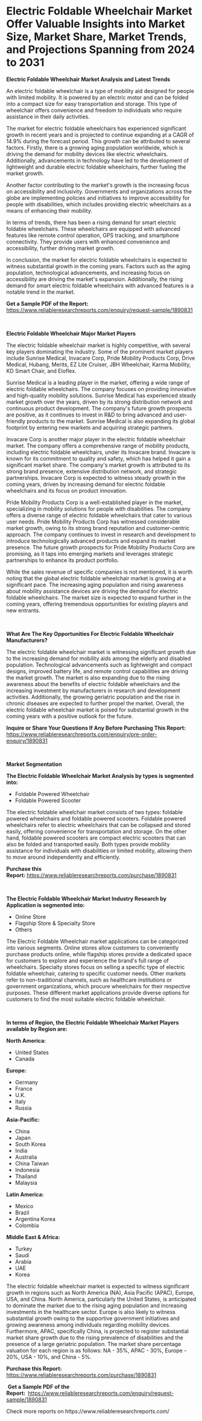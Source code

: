 <p><h1>Electric Foldable Wheelchair Market Offer Valuable Insights into Market Size, Market Share, Market Trends, and Projections Spanning from 2024 to 2031</h1></p><p><strong>Electric Foldable Wheelchair Market Analysis and Latest Trends</strong></p>
<p><p>An electric foldable wheelchair is a type of mobility aid designed for people with limited mobility. It is powered by an electric motor and can be folded into a compact size for easy transportation and storage. This type of wheelchair offers convenience and freedom to individuals who require assistance in their daily activities.</p><p>The market for electric foldable wheelchairs has experienced significant growth in recent years and is projected to continue expanding at a CAGR of 14.9% during the forecast period. This growth can be attributed to several factors. Firstly, there is a growing aging population worldwide, which is driving the demand for mobility devices like electric wheelchairs. Additionally, advancements in technology have led to the development of lightweight and durable electric foldable wheelchairs, further fueling the market growth.</p><p>Another factor contributing to the market's growth is the increasing focus on accessibility and inclusivity. Governments and organizations across the globe are implementing policies and initiatives to improve accessibility for people with disabilities, which includes providing electric wheelchairs as a means of enhancing their mobility.</p><p>In terms of trends, there has been a rising demand for smart electric foldable wheelchairs. These wheelchairs are equipped with advanced features like remote control operation, GPS tracking, and smartphone connectivity. They provide users with enhanced convenience and accessibility, further driving market growth.</p><p>In conclusion, the market for electric foldable wheelchairs is expected to witness substantial growth in the coming years. Factors such as the aging population, technological advancements, and increasing focus on accessibility are driving the market's expansion. Additionally, the rising demand for smart electric foldable wheelchairs with advanced features is a notable trend in the market.</p></p>
<p><strong>Get a Sample PDF of the Report:&nbsp;</strong> <a href="https://www.reliableresearchreports.com/enquiry/request-sample/1890831">https://www.reliableresearchreports.com/enquiry/request-sample/1890831</a></p>
<p>&nbsp;</p>
<p><strong>Electric Foldable Wheelchair Major Market Players</strong></p>
<p><p>The electric foldable wheelchair market is highly competitive, with several key players dominating the industry. Some of the prominent market players include Sunrise Medical, Invacare Corp, Pride Mobility Products Corp, Drive Medical, Hubang, Merits, EZ Lite Cruiser, JBH Wheelchair, Karma Mobility, KD Smart Chair, and Eloflex.</p><p>Sunrise Medical is a leading player in the market, offering a wide range of electric foldable wheelchairs. The company focuses on providing innovative and high-quality mobility solutions. Sunrise Medical has experienced steady market growth over the years, driven by its strong distribution network and continuous product development. The company's future growth prospects are positive, as it continues to invest in R&D to bring advanced and user-friendly products to the market. Sunrise Medical is also expanding its global footprint by entering new markets and acquiring strategic partners.</p><p>Invacare Corp is another major player in the electric foldable wheelchair market. The company offers a comprehensive range of mobility products, including electric foldable wheelchairs, under its Invacare brand. Invacare is known for its commitment to quality and safety, which has helped it gain a significant market share. The company's market growth is attributed to its strong brand presence, extensive distribution network, and strategic partnerships. Invacare Corp is expected to witness steady growth in the coming years, driven by increasing demand for electric foldable wheelchairs and its focus on product innovation.</p><p>Pride Mobility Products Corp is a well-established player in the market, specializing in mobility solutions for people with disabilities. The company offers a diverse range of electric foldable wheelchairs that cater to various user needs. Pride Mobility Products Corp has witnessed considerable market growth, owing to its strong brand reputation and customer-centric approach. The company continues to invest in research and development to introduce technologically advanced products and expand its market presence. The future growth prospects for Pride Mobility Products Corp are promising, as it taps into emerging markets and leverages strategic partnerships to enhance its product portfolio.</p><p>While the sales revenue of specific companies is not mentioned, it is worth noting that the global electric foldable wheelchair market is growing at a significant pace. The increasing aging population and rising awareness about mobility assistance devices are driving the demand for electric foldable wheelchairs. The market size is expected to expand further in the coming years, offering tremendous opportunities for existing players and new entrants.</p></p>
<p>&nbsp;</p>
<p><strong>What Are The Key Opportunities For Electric Foldable Wheelchair Manufacturers?</strong></p>
<p><p>The electric foldable wheelchair market is witnessing significant growth due to the increasing demand for mobility aids among the elderly and disabled population. Technological advancements such as lightweight and compact designs, improved battery life, and remote control capabilities are driving the market growth. The market is also expanding due to the rising awareness about the benefits of electric foldable wheelchairs and the increasing investment by manufacturers in research and development activities. Additionally, the growing geriatric population and the rise in chronic diseases are expected to further propel the market. Overall, the electric foldable wheelchair market is poised for substantial growth in the coming years with a positive outlook for the future.</p></p>
<p><strong>Inquire or Share Your Questions If Any Before Purchasing This Report:</strong> <a href="https://www.reliableresearchreports.com/enquiry/pre-order-enquiry/1890831">https://www.reliableresearchreports.com/enquiry/pre-order-enquiry/1890831</a></p>
<p>&nbsp;</p>
<p><strong>Market Segmentation</strong></p>
<p><strong>The Electric Foldable Wheelchair Market Analysis by types is segmented into:</strong></p>
<p><ul><li>Foldable Powered Wheelchair</li><li>Foldable Powered Scooter</li></ul></p>
<p><p>The electric foldable wheelchair market consists of two types: foldable powered wheelchairs and foldable powered scooters. Foldable powered wheelchairs refer to electric wheelchairs that can be collapsed and stored easily, offering convenience for transportation and storage. On the other hand, foldable powered scooters are compact electric scooters that can also be folded and transported easily. Both types provide mobility assistance for individuals with disabilities or limited mobility, allowing them to move around independently and efficiently.</p></p>
<p><strong>Purchase this Report:&nbsp;</strong><a href="https://www.reliableresearchreports.com/purchase/1890831">https://www.reliableresearchreports.com/purchase/1890831</a></p>
<p>&nbsp;</p>
<p><strong>The Electric Foldable Wheelchair Market Industry Research by Application is segmented into:</strong></p>
<p><ul><li>Online Store</li><li>Flagship Store & Specialty Store</li><li>Others</li></ul></p>
<p><p>The Electric Foldable Wheelchair market applications can be categorized into various segments. Online stores allow customers to conveniently purchase products online, while flagship stores provide a dedicated space for customers to explore and experience the brand's full range of wheelchairs. Specialty stores focus on selling a specific type of electric foldable wheelchair, catering to specific customer needs. Other markets refer to non-traditional channels, such as healthcare institutions or government organizations, which procure wheelchairs for their respective purposes. These different market applications provide diverse options for customers to find the most suitable electric foldable wheelchair.</p></p>
<p>&nbsp;</p>
<p><strong>In terms of Region, the Electric Foldable Wheelchair Market Players available by Region are:</strong></p>
<p>
    <p> <strong> North America: </strong>
        <ul>
            <li>United States</li>
            <li>Canada</li>
        </ul>
        </p> 
    <p> <strong> Europe: </strong>
        <ul>
            <li>Germany</li>
            <li>France</li>
            <li>U.K.</li>
            <li>Italy</li>
            <li>Russia</li>
        </ul>
        </p> 
    <p> <strong> Asia-Pacific: </strong>
        <ul>
            <li>China</li>
            <li>Japan</li>
            <li>South Korea</li>
            <li>India</li>
            <li>Australia</li>
            <li>China Taiwan</li>
            <li>Indonesia</li>
            <li>Thailand</li>
            <li>Malaysia</li>
        </ul>
        </p> 
    <p> <strong> Latin America: </strong>
        <ul>
            <li>Mexico</li>
            <li>Brazil</li>
            <li>Argentina Korea</li>
            <li>Colombia</li>
        </ul>
        </p> 
    <p> <strong> Middle East & Africa: </strong>
        <ul>
            <li>Turkey</li>
            <li>Saudi</li>
            <li>Arabia</li>
            <li>UAE</li>
            <li>Korea</li>
        </ul>
    </p>
    </p>
<p><p>The electric foldable wheelchair market is expected to witness significant growth in regions such as North America (NA), Asia Pacific (APAC), Europe, USA, and China. North America, particularly the United States, is anticipated to dominate the market due to the rising aging population and increasing investments in the healthcare sector. Europe is also likely to witness substantial growth owing to the supportive government initiatives and growing awareness among individuals regarding mobility devices. Furthermore, APAC, specifically China, is projected to register substantial market share growth due to the rising prevalence of disabilities and the presence of a large geriatric population. The market share percentage valuation for each region is as follows: NA - 35%, APAC - 30%, Europe - 20%, USA - 10%, and China - 5%.</p></p>
<p><strong>Purchase this Report: </strong><a href="https://www.reliableresearchreports.com/purchase/1890831">https://www.reliableresearchreports.com/purchase/1890831</a></p>
<p>&nbsp;<strong>Get a Sample PDF of the Report:&nbsp;&nbsp;</strong><a href="https://www.reliableresearchreports.com/enquiry/request-sample/1890831">https://www.reliableresearchreports.com/enquiry/request-sample/1890831</a></p>
<p><strong></strong></p>
<p>Check more reports on https://www.reliableresearchreports.com/</p>